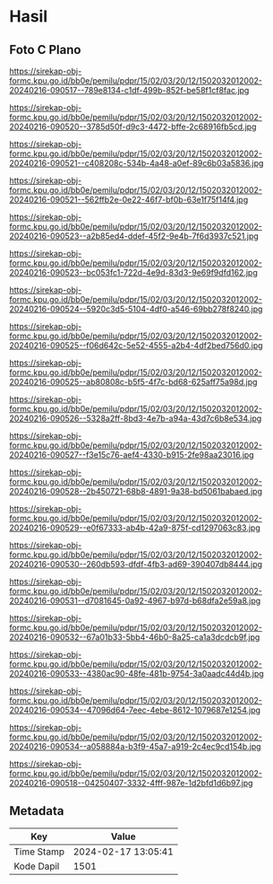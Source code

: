 # Hasil

## Foto C Plano

https://sirekap-obj-formc.kpu.go.id/bb0e/pemilu/pdpr/15/02/03/20/12/1502032012002-20240216-090517--789e8134-c1df-499b-852f-be58f1cf8fac.jpg

https://sirekap-obj-formc.kpu.go.id/bb0e/pemilu/pdpr/15/02/03/20/12/1502032012002-20240216-090520--3785d50f-d9c3-4472-bffe-2c68916fb5cd.jpg

https://sirekap-obj-formc.kpu.go.id/bb0e/pemilu/pdpr/15/02/03/20/12/1502032012002-20240216-090521--c408208c-534b-4a48-a0ef-89c6b03a5836.jpg

https://sirekap-obj-formc.kpu.go.id/bb0e/pemilu/pdpr/15/02/03/20/12/1502032012002-20240216-090521--562ffb2e-0e22-46f7-bf0b-63e1f75f14f4.jpg

https://sirekap-obj-formc.kpu.go.id/bb0e/pemilu/pdpr/15/02/03/20/12/1502032012002-20240216-090523--a2b85ed4-ddef-45f2-9e4b-7f6d3937c521.jpg

https://sirekap-obj-formc.kpu.go.id/bb0e/pemilu/pdpr/15/02/03/20/12/1502032012002-20240216-090523--bc053fc1-722d-4e9d-83d3-9e69f9dfd162.jpg

https://sirekap-obj-formc.kpu.go.id/bb0e/pemilu/pdpr/15/02/03/20/12/1502032012002-20240216-090524--5920c3d5-5104-4df0-a546-69bb278f8240.jpg

https://sirekap-obj-formc.kpu.go.id/bb0e/pemilu/pdpr/15/02/03/20/12/1502032012002-20240216-090525--f06d642c-5e52-4555-a2b4-4df2bed756d0.jpg

https://sirekap-obj-formc.kpu.go.id/bb0e/pemilu/pdpr/15/02/03/20/12/1502032012002-20240216-090525--ab80808c-b5f5-4f7c-bd68-625aff75a98d.jpg

https://sirekap-obj-formc.kpu.go.id/bb0e/pemilu/pdpr/15/02/03/20/12/1502032012002-20240216-090526--5328a2ff-8bd3-4e7b-a94a-43d7c6b8e534.jpg

https://sirekap-obj-formc.kpu.go.id/bb0e/pemilu/pdpr/15/02/03/20/12/1502032012002-20240216-090527--f3e15c76-aef4-4330-b915-2fe98aa23016.jpg

https://sirekap-obj-formc.kpu.go.id/bb0e/pemilu/pdpr/15/02/03/20/12/1502032012002-20240216-090528--2b450721-68b8-4891-9a38-bd5061babaed.jpg

https://sirekap-obj-formc.kpu.go.id/bb0e/pemilu/pdpr/15/02/03/20/12/1502032012002-20240216-090529--e0f67333-ab4b-42a9-875f-cd1297063c83.jpg

https://sirekap-obj-formc.kpu.go.id/bb0e/pemilu/pdpr/15/02/03/20/12/1502032012002-20240216-090530--260db593-dfdf-4fb3-ad69-390407db8444.jpg

https://sirekap-obj-formc.kpu.go.id/bb0e/pemilu/pdpr/15/02/03/20/12/1502032012002-20240216-090531--d7081645-0a92-4967-b97d-b68dfa2e59a8.jpg

https://sirekap-obj-formc.kpu.go.id/bb0e/pemilu/pdpr/15/02/03/20/12/1502032012002-20240216-090532--67a01b33-5bb4-46b0-8a25-ca1a3dcdcb9f.jpg

https://sirekap-obj-formc.kpu.go.id/bb0e/pemilu/pdpr/15/02/03/20/12/1502032012002-20240216-090533--4380ac90-48fe-481b-9754-3a0aadc44d4b.jpg

https://sirekap-obj-formc.kpu.go.id/bb0e/pemilu/pdpr/15/02/03/20/12/1502032012002-20240216-090534--47096d64-7eec-4ebe-8612-1079687e1254.jpg

https://sirekap-obj-formc.kpu.go.id/bb0e/pemilu/pdpr/15/02/03/20/12/1502032012002-20240216-090534--a058884a-b3f9-45a7-a919-2c4ec9cd154b.jpg

https://sirekap-obj-formc.kpu.go.id/bb0e/pemilu/pdpr/15/02/03/20/12/1502032012002-20240216-090518--04250407-3332-4fff-987e-1d2bfd1d6b97.jpg


## Metadata

| Key        | Value               |
| ---------- | ------------------- |
| Time Stamp | 2024-02-17 13:05:41 |
| Kode Dapil | 1501                |



